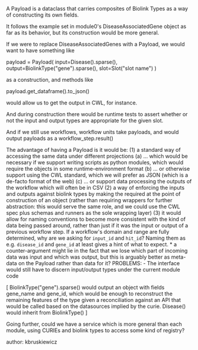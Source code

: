 A Payload is a dataclass that carries composites of Biolink Types as a way of constructing its own fields.

It follows the example set in module0's DiseaseAssociatedGene object as far as its behavior, but its construction
would be more general.

If we were to replace DiseaseAssociatedGenes with a Payload, we would want to have something like

payload = Payload(
    input=Disease().sparse(),
    output=BiolinkType("gene").sparse(),
    slot=Slot("slot name")
)

as a construction, and methods like

payload.get_dataframe().to_json()

would allow us to get the output in CWL, for instance.

And during construction there would be runtime tests to assert whether or not the input and output types
are appropriate for the given slot.

And if we still use workflows, workflow units take payloads, and would output payloads as a workflow_step.result()

The advantage of having a Payload is it would be:
(1) a standard way of accessing the same data under different projections
    (a) ... which would be necessary if we support writing scripts as python modules, which would
            require the objects in some runtime-environment format
    (b) ... or otherwise support using the CWL standard, which we will prefer as JSON (which is a
            de-facto format of the web)
    (c) ... or support data processing the outputs of the workflow which will often be in CSV
(2) a way of enforcing the inputs and outputs against biolink types by making the required at the point
    of construction of an object (rather than requiring wrappers for further abstraction: this would serve the same
    role, and we could use the CWL spec plus schemas and runners as the sole wrapping layer)
(3) it would allow for naming conventions to become more consistent with the kind of data being passed around, rather
    than just if it was the input or output of a previous workflow step. If a workflow's domain and range are fully
    determined, why are we asking for `input_id` and `hit_id`? Naming them as e.g. `disease_id` and `gene_id` at least
    gives a hint of what to expect.
    * a counter-argument might lie in the fact that we lose which part of incoming data was input and which was output,
    but this is arguably better as meta-data on the Payload rather than data for it?
    PROBLEMS:
    - The interface would still have to discern input/output types under the current module code

[ BiolinkType("gene").sparse() would output an object with fields gene_name and gene_id, which would
    be enough to reconstruct the remaining features of the type given a reconciliation against an API
    that would be called based on the datasources implied by the curie. Disease() would inherit from BiolinkType()
]

Going further, could we have a service which is more general than each module, using CURIEs and biolink types
to access some kind of registry?

author: kbruskiewicz
